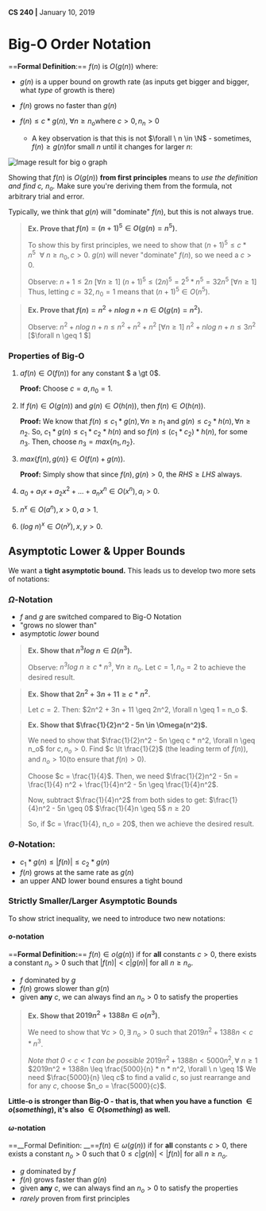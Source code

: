 __CS 240 |__ January 10, 2019

# Big-O Order Notation

==__Formal Definition__:== $f(n)$ is $O(g(n))$ where:

- $g(n)$ is a upper bound on growth rate (as inputs get bigger and bigger, what _type_ of growth is there)

- $f(n)$ grows no faster than $g(n)​$

- $f(n) \leq c * g(n), \ \forall n \geq n_o​$ where $c \gt 0, n_n \gt 0​$

  - A key observation is that this is not $\forall \ n \in \N​$ - sometimes, $f(n) \geq g(n)​$ for small $n​$ until it changes for larger $n​$:

![Image result for big o graph](./assets/Rt5wO.gif)

Showing that $f(n)$ is $O(g(n))$ __from first principles__ means to _use the definition and find $c$, $n_o$._ Make sure you're deriving them from the formula, not arbitrary trial and error.

Typically, we think that $g(n)$ will "dominate" $f(n)$, but this is not always true.

> __Ex. Prove that $f(n) = (n + 1)^5 \in O(g(n) = n^5)$.__
>
> To show this by first principles, we need to show that $(n + 1)^5 \leq c * n^5 \ \ \forall \ n \geq n_0, c \gt 0$.
> $g(n)$ will never "dominate" $f(n)$, so we need a $c \gt 0$.
>
> Observe:
> $n + 1 \leq 2n$                                            [$\forall n \geq 1$]
> $ (n + 1)^5 \leq (2n)^5 = 2^5 * n^5 = 32n^5$    [$\forall n \geq 1$]
> Thus, letting $c = 32, n_0 = 1$ means that $(n + 1)^5 \in O(n^5)$.

> __Ex. Prove that $f(n) = n^2 + nlog\  n + n \in O(g(n) = n^2)$.__
>
> Observe:
> $n^2 + nlog\ n + n \leq n^2 + n^2 + n^2$      [$\forall n \geq 1$]
> $n^2 + nlog\ n + n \leq 3n^2$                      [$\forall n \geq 1 $]

### Properties of Big-O

1. $af(n) \in O(f(n))$ for any constant $ a \gt 0$.

   __Proof:__
   Choose $c = a, n_0 = 1$.

2. If $f(n) \in O(g(n))$ and $g(n) \in O(h(n))$, then $f(n) \in O(h(n))$.

   __Proof:__ 
   We know that $f(n) \leq c_1 * g(n), \forall n \geq n_1$ and $g(n) \leq c_2 * h(n), \forall n \geq n_2$.
   So, $c_1 * g(n) \leq c_1 *c_2 * h(n)$ and so $f(n) \leq (c_1 * c_2) *h(n)$, for some $n_3$.
   Then, choose $n_3 = max\{n_1, n_2\}$.

3. $max\{f(n), g(n)\} \in O(f(n) + g(n))$.

   **Proof:** Simply show that since $f(n), g(n) \gt 0$, the $RHS \geq LHS$ always.

4. $a_0 + a_1x +a_2x^2 + ...+a_nx^n \in O(x^n), a_i \gt 0$.

5. $n^x \in O(a^n), x \gt 0, a \gt 1$.

6. $(log \ n)^x \in O(n^y), x, y \gt 0$.

## Asymptotic Lower & Upper Bounds

We want a __tight asymptotic bound.__ This leads us to develop two more sets of notations:

### $\Omega$-Notation

- $f$ and $g$ are switched compared to Big-O Notation
- "grows no slower than"
- asymptotic _lower_ bound

> __Ex. Show that $n^3 log \  n \in \Omega(n^3)$.__
>
> Observe:
> $n^3 log \  n \geq c * n^3$, $\forall n \geq n_o$.
> Let $c = 1, n_o = 2$ to achieve the desired result.

> __Ex. Show that $2n^2 + 3n + 11 \geq c * n^2$.__
>
> Let $c = 2$. Then:
> $2n^2 + 3n + 11 \geq 2n^2, \forall n \geq 1 = n_o $.

> __Ex. Show that $\frac{1}{2}n^2 - 5n \in \Omega(n^2)$.__
>
> We need to show that $\frac{1}{2}n^2 - 5n \geq c * n^2, \forall n \geq n_o​$ for $c, n_o \gt 0​$.
> Find $c \lt \frac{1}{2}​$ (the leading term of $f(n)​$), and $n_o \gt 10​$ (to ensure that $f(n)\gt 0​$).
>
> Choose $c = \frac{1}{4}$. Then, we need $\frac{1}{2}n^2 - 5n = \frac{1}{4} n^2 + \frac{1}{4}n^2 - 5n \geq \frac{1}{4}n^2$. 
>
> Now, subtract $\frac{1}{4}n^2$ from both sides to get:
> $\frac{1}{4}n^2 - 5n \geq 0$
> $\frac{1}{4}n \geq 5$
> $n \geq 20$
>
> So, if $c = \frac{1}{4}, n_o = 20$, then we achieve the desired result.

### $\Theta$-Notation: 

- $c_1 *g(n) \leq |f(n)| \leq c_2 * g(n)$
- $f(n)$ grows at the same rate as $g(n)$
- an upper AND lower bound ensures a tight bound



### Strictly Smaller/Larger Asymptotic Bounds

To show strict inequality, we need to introduce two new notations:

#### $o$-notation

==__Formal Definition:__== $f(n) \in o(g(n))$ if for __all__ constants $c \gt 0$, there exists a constant $n_o \gt 0$ such that $|f(n)| \lt c |g(n)|$ for all $n \geq n_o$.

- $f$ dominated by $g$
- $f(n)$ grows slower than $g(n)$
- given **any** $c$, we can always find an $n_o \gt 0$ to satisfy the properties

> __Ex. Show that $2019n^2 + 1388n \in o(n^3)$.__
>
> We need to show that $\forall c \gt 0, \exists \ n_o \gt 0$ such that $2019n^2 + 1388n \lt c *n^3$.
>
> _Note that $0 \lt c \lt 1$ can be possible_
> $2019n^2 + 1388n \lt 5000n^2,  \forall \ n \geq 1$
> $2019n^2 + 1388n \leq \frac{5000}{n} * n * n^2,  \forall \ n \geq 1$
> We need $\frac{5000}{n} \leq c$ to find a valid $c$, so just rearrange and for any $c$, choose $n_o = \frac{5000}{c}$.

__Little-o is stronger than Big-O - that is, that when you have a function $\in o(something)$, it's also $\in O(something)$ as well.__

#### $\omega$-notation

==__Formal Definition: __==$f(n) \in \omega(g(n))$ if for **all** constants $c \gt 0$, there exists a constant $n_o \gt 0$ such that $0 \leq c |g(n)| \lt |f(n)|$ for all $n \geq n_o$.

- $g$ dominated by $f$
- $f(n)$ grows faster than $g(n)$
- given **any** $c$, we can always find an $n_o \gt 0$ to satisfy the properties
- _rarely_ proven from first principles


